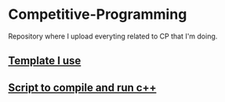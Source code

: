 # Competitive-Programming

Repository where I upload everyting related to CP that I'm doing. 

## [Template I use](/Copy%20Paste/Template.cpp)

<script src="https://gist.github.com/Wh4rp/cbbb527900384f7e7648bb3085379e0f.js"></script>

## [Script to compile and run c++](/Copy%20Paste/CP.sh)

<script src="https://gist.github.com/Wh4rp/53836bbaa167124c368a71e12e809559.js"></script>
